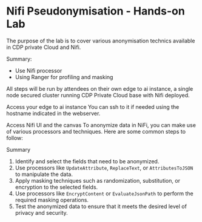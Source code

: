 # Nifi Pseudonymisation - Hands-on Lab

The purpose of the lab is to cover various anonymisation technics available in CDP private Cloud and Nifi.

Summary:
- Use Nifi processor
- Using Ranger for profiling and masking

All steps will be run by attendees on their own edge to ai instance, a single node secured cluster running CDP
Private Cloud base with Nifi deployed.

Access your edge to ai instance
You can ssh to it if needed using the hostname indicated in the webserver.

Access Nifi UI and the canvas
To anonymize data in NiFi, you can make use of various processors and techniques. Here are some common steps to follow:

Summary
1. Identify and select the fields that need to be anonymized.
2. Use processors like `UpdateAttribute`, `ReplaceText`, or `AttributesToJSON` to manipulate the data.
3. Apply masking techniques such as randomization, substitution, or encryption to the selected fields.
4. Use processors like `EncryptContent` or `EvaluateJsonPath` to perform the required masking operations.
5. Test the anonymized data to ensure that it meets the desired level of privacy and security.
